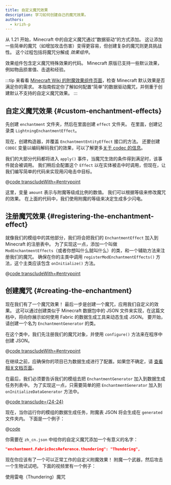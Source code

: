 ```yaml
---
title: 自定义魔咒效果
description: 学习如何创建自己的魔咒效果。
authors:
  - krizh-p
---
```


从 1.21 开始，Minecraft 中的自定义魔咒通过”数据驱动“的方式添加。 这让添加一些简单的魔咒（如增加攻击伤害）变得更容易，但创建复杂的魔咒则更具挑战性。 这个过程包括将魔咒分解成 _效果组件_。

效果组件包含定义魔咒特殊效果的代码。 Minecraft 原版已支持一些默认效果，例如物品损害值、击退和经验。

:::tip
来看看 [Minecraft Wiki 的附魔效果组件页面](https://zh.minecraft.wiki/w/%E9%AD%94%E5%92%92%E6%95%B0%E6%8D%AE%E6%A0%BC%E5%BC%8F#%E5%AE%9A%E4%B9%89)，检查 Minecraft 默认效果是否满足你的需求。 本指南假定你了解如何配置“简单”的数据驱动魔咒，并侧重于创建默认不支持的自定义魔咒效果。
:::

## 自定义魔咒效果 {#custom-enchantment-effects}

先创建 `enchantment` 文件夹，然后在里面创建 `effect` 文件夹。 在里面，创建记录类 `LightningEnchantmentEffect`。

现在，创建构造器，并覆盖 `EnchantmentEntityEffect` 接口的方法。 还要创建 `CODEC` 变量以编码解码我们的效果，可以了解更多[关于 codec 的信息](../codecs)。

我们的大部分代码都将进入 `apply()` 事件，当魔咒生效的条件得到满足时，该事件就会被调用。 我们稍后会配置这个 `Effect` 以在实体被击中时调用，但现在，让我们编写简单的代码来实现用闪电击中目标。

@[code transcludeWith=#entrypoint](@/reference/1.21.8/src/main/java/com/example/docs/enchantment/effect/LightningEnchantmentEffect.java)

这里，变量 `amount` 表示与附魔等级成比例的数值。 我们可以根据等级来修改魔咒的效果。 在上面的代码中，我们使用附魔的等级来决定生成多少闪电。

## 注册魔咒效果 {#registering-the-enchantment-effect}

就像我们的模组中的其他部分，我们将会把我们的 `EnchantmentEffect` 加入到 Minecraft 的注册表中。 为了实现这一点，添加一个叫做 `ModEnchantmentEffects`（或者你想叫什么就叫什么）的类，和一个辅助方法来注册我们的魔咒。 确保在你的主类中调用 `registerModEnchantmentEffects()` 方法，这个主类应该包含 `onInitialize()` 方法。

@[code transcludeWith=#entrypoint](@/reference/1.21.8/src/main/java/com/example/docs/enchantment/ModEnchantmentEffects.java)

## 创建魔咒 {#creating-the-enchantment}

现在我们有了一个魔咒效果！ 最后一步是创建一个魔咒，应用我们自定义的效果。 这可以通过创建类似于 Minecraft 数据包中的 JSON 文件来实现，在这篇文档中，将向你展示如何使用 Fabric 的数据生成工具来动态生成 JSON。 要开始，请创建一个名为 `EnchantmentGenerator` 的类。

在这个类中，我们先注册我们的魔咒对象，并使用 `configure()` 方法来在程序中创建 JSON。

@[code transcludeWith=#entrypoint](@/reference/1.21.8/src/client/java/com/example/docs/datagen/EnchantmentGenerator.java)

在继续之前，应确保你的项目已为数据生成进行了配置。如果您不确定，请 [查看相关文档页面](../data-generation/setup)。

在最后，我们必须要告诉我们的模组去把 `EnchantmentGenerator` 加入到数据生成任务列表中。 为了实现这一点，只需要简单的把 `EnchantmentGenerator` 加入到 `onInitializeDataGenerator` 方法中。

@[code transclude={24-24}](@/reference/1.21.8/src/client/java/com/example/docs/datagen/FabricDocsReferenceDataGenerator.java)

现在，当你运行你的模组的数据生成任务，附魔表 JSON 将会生成在 `generated` 文件夹内。 下面是一个例子：

@[code](@/reference/1.21.8/src/main/generated/data/fabric-docs-reference/enchantment/thundering.json)

你需要在 `zh_cn.json` 中给你的自定义魔咒添加一个有意义的名字：

```json
"enchantment.FabricDocsReference.thundering": "Thundering",
```

现在你应该有了一个可以正常工作的自定义附魔效果！ 附魔一个武器，然后攻击一个生物试试吧。 下面的视频里有一个例子：

<VideoPlayer src="/assets/develop/enchantment-effects/thunder.webm">使用雷电（Thundering）魔咒</VideoPlayer>
